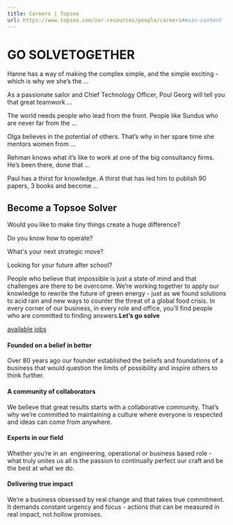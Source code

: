 ```yaml
---
title: Careers | Topsoe
url: https://www.topsoe.com/our-resources/people/careers#main-content
---
```


# GO SOLVETOGETHER

Hanne has a way of making the complex simple, and the simple exciting - which is why we she’s the ...

As a passionate sailor and Chief Technology Officer, Poul Georg will tell you that great teamwork ...

The world needs people who lead from the front.  People like Sundus who are never far from the ...

Olga believes in the potential of others. That’s why in her spare time she mentors women from ...

Rehman knows what it’s like to work at one of the big consultancy firms. He’s been there, done that ...

Paul has a thirst for knowledge. A thirst that has led him to publish 90 papers, 3 books and become ...

## Become a Topsoe Solver

Would you like to make tiny things create a huge difference?

Do you know how to operate?

What's your next strategic move?

Looking for your future after school?

People who believe that impossible is just a state of mind and that challenges are there to be overcome. We’re working together to apply our knowledge to rewrite the future of green energy - just as we found solutions to acid rain and new ways to counter the threat of a global food crisis. In every corner of our business, in every role and office, you’ll find people who are committed to finding answers.**Let’s go solve**

[available jobs](/our-resources/people/careers/available-jobs)

#### Founded on a belief in better

Over 80 years ago our founder established the beliefs and foundations of a business that would question the limits of possibility and inspire others to think further.

#### A community of collaborators

We believe that great results starts with a collaborative community. That’s why we’re committed to maintaining a culture where everyone is respected and ideas can come from anywhere.

#### Experts in our field

Whether you’re in an  engineering, operational or business based role - what truly unites us all is the passion to continually perfect our craft and be the best at what we do.

#### Delivering true impact

We’re a business obsessed by real change and that takes true commitment. It demands constant urgency and focus - actions that can be measured in real impact, not hollow promises.